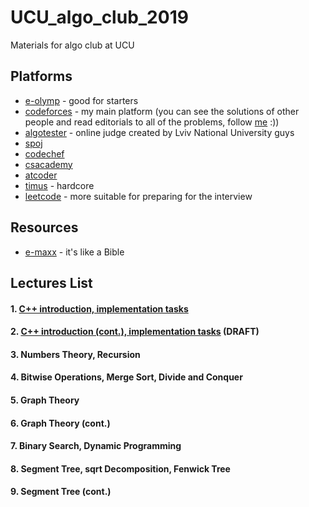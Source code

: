 # UCU_algo_club_2019
Materials for algo club at UCU

## Platforms

* [e-olymp](https://www.e-olymp.com/en/) - good for starters
* [codeforces](http://codeforces.com/) - my main platform (you can see the solutions of other people and read editorials to all of the problems, follow [me](http://codeforces.com/profile/yura_antonych) :))
* [algotester](https://algotester.com/uk) - online judge created by Lviv National University guys
* [spoj](https://www.spoj.com/)
* [codechef](https://www.codechef.com/)
* [csacademy](https://csacademy.com/)
* [atcoder](https://atcoder.jp/)
* [timus](http://acm.timus.ru/) - hardcore
* [leetcode](https://leetcode.com/) - more suitable for preparing for the interview

## Resources
* [e-maxx](https://e-maxx.ru/) - it's like a Bible

## Lectures List
#### 1. [C++ introduction, implementation tasks](Lecture1/README.md)
#### 2. [C++ introduction (cont.), implementation tasks](Lecture2/README.md) (DRAFT)
#### 3. Numbers Theory, Recursion
#### 4. Bitwise Operations, Merge Sort, Divide and Conquer
#### 5. Graph Theory
#### 6. Graph Theory (cont.)
#### 7. Binary Search, Dynamic Programming
#### 8. Segment Tree, sqrt Decomposition, Fenwick Tree
#### 9. Segment Tree (cont.)
